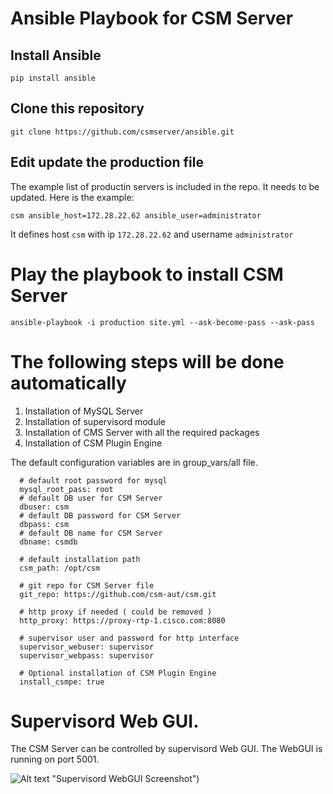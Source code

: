 # Ansible Playbook for CSM Server

## Install Ansible

```pip install ansible```

## Clone this repository

```git clone https://github.com/csmserver/ansible.git```

## Edit update the production file
The example list of productin servers is included in the repo. It needs to be updated. Here is the example:

```csm ansible_host=172.28.22.62 ansible_user=administrator```

It defines host `csm` with ip `172.28.22.62` and username `administrator`

# Play the playbook to install CSM Server

```ansible-playbook -i production site.yml --ask-become-pass --ask-pass```

# The following steps will be done automatically

1. Installation of MySQL Server
2. Installation of supervisord module
3. Installation of CMS Server with all the required packages
4. Installation of CSM Plugin Engine


The default configuration variables are in group_vars/all file.

```
  # default root password for mysql 
  mysql_root_pass: root
  # default DB user for CSM Server
  dbuser: csm
  # default DB password for CSM Server
  dbpass: csm
  # default DB name for CSM Server
  dbname: csmdb

  # default installation path
  csm_path: /opt/csm

  # git repo for CSM Server file
  git_repo: https://github.com/csm-aut/csm.git

  # http proxy if needed ( could be removed )
  http_proxy: https://proxy-rtp-1.cisco.com:8080

  # supervisor user and password for http interface
  supervisor_webuser: supervisor
  supervisor_webpass: supervisor

  # Optional installation of CSM Plugin Engine
  install_csmpe: true
```


# Supervisord Web GUI.
The CSM Server can be controlled by supervisord Web GUI.
The WebGUI is running on port 5001.

![Alt text](/Screenshots/supervisor.png) "Supervisord WebGUI Screenshot")


